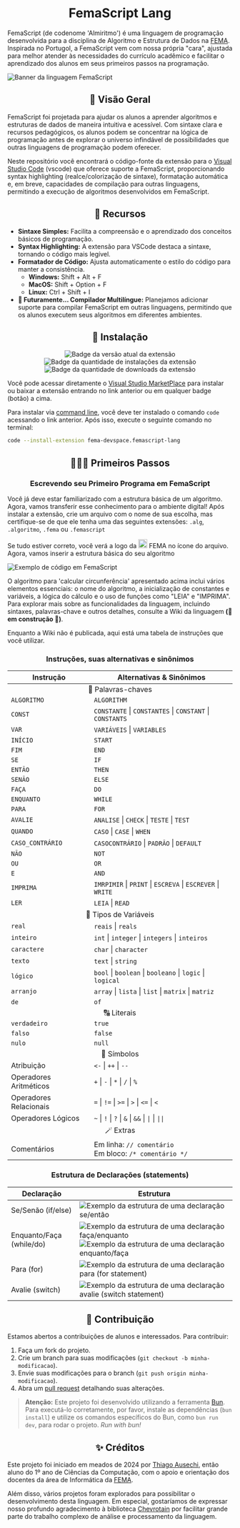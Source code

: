 <h1 align='center'>FemaScript Lang</h1>

FemaScript (de codenome 'Almiritmo') é uma linguagem de programação desenvolvida para a disciplina de Algoritmo e Estrutura de Dados na [FEMA](https://fema.edu.br). Inspirada no Portugol, a FemaScript vem com nossa própria "cara", ajustada para melhor atender às necessidades do currículo acadêmico e facilitar o aprendizado dos alunos em seus primeiros passos na programação.

<picture>
  <source srcset="https://github.com/femadevspace/femascript-lang/raw/HEAD/assets/femascript-banner-dark.png#gh-dark-mode-only" media="(prefers-color-scheme: dark)">
  <img src="https://github.com/femadevspace/femascript-lang/raw/HEAD/assets/femascript-banner-light.png#gh-light-mode-only" alt="Banner da linguagem FemaScript">
</picture>

<h2 align='center'>🔭 Visão Geral</h2>

FemaScript foi projetada para ajudar os alunos a aprender algoritmos e estruturas de dados de maneira intuitiva e acessível. Com sintaxe clara e recursos pedagógicos, os alunos podem se concentrar na lógica de programação antes de explorar o universo infindável de possibilidades que outras linguagens de programação podem oferecer.

Neste repositório você encontrará o código-fonte da extensão para o [Visual Studio Code](https://code.visualstudio.com/) (vscode) que oferece suporte a FemaScript, proporcionando syntax highlighting (realce/colorização de sintaxe), formatação automática e, em breve, capacidades de compilação para outras linguagens, permitindo a execução de algoritmos desenvolvidos em FemaScript.

<h2 align='center'>🌟 Recursos</h2>

- **Sintaxe Simples:** Facilita a compreensão e o aprendizado dos conceitos básicos de programação.
- **Syntax Highlighting:** A extensão para VSCode destaca a sintaxe, tornando o código mais legível.
- **Formatador de Código:** Ajusta automaticamente o estilo do código para manter a consistência.
  - **Windows:** Shift + Alt + F
  - **MacOS:** Shift + Option + F
  - **Linux:** Ctrl + Shift + I
- **🎯 Futuramente... Compilador Multilíngue:** Planejamos adicionar suporte para compilar FemaScript em outras linguagens, permitindo que os alunos executem seus algoritmos em diferentes ambientes.

<h2 align='center'>🚀 Instalação</h2>

<p align='center'>
<img src="https://img.shields.io/visual-studio-marketplace/v/fema-devspace.femascript-lang?style=for-the-badge&label=vs%20marketplace&color=144E8C&link=https%3A%2F%2Fmarketplace.visualstudio.com%2Fitems%3FitemName%3Dfema-devspace.femascript-lang" alt="Badge da versão atual da extensão">
<img src="https://img.shields.io/visual-studio-marketplace/i/fema-devspace.femascript-lang?style=for-the-badge&label=instala%C3%A7%C3%B5es&color=144E8C&link=https%3A%2F%2Fmarketplace.visualstudio.com%2Fitems%3FitemName%3Dfema-devspace.femascript-lang" alt="Badge da quantidade de instalações da extensão">
<img src="https://img.shields.io/visual-studio-marketplace/d/fema-devspace.femascript-lang?style=for-the-badge&label=downloads&color=144E8C&link=https%3A%2F%2Fmarketplace.visualstudio.com%2Fitems%3FitemName%3Dfema-devspace.femascript-lang" alt="Badge da quantidade de downloads da extensão">
</p>

Você pode acessar diretamente o [Visual Studio MarketPlace](https://marketplace.visualstudio.com/items?itemName=fema-devspace.femascript-lang) para instalar ou baixar a extensão entrando no link anterior ou em qualquer badge (botão) a cima.

Para instalar via [command line](https://code.visualstudio.com/docs/editor/command-line), você deve ter instalado o comando `code` acessando o link anterior. Após isso, execute o seguinte comando no terminal:

```sh
code --install-extension fema-devspace.femascript-lang
```

<h2 align='center'>🧑🏽‍🚀 Primeiros Passos</h2>
<h3 align='center'>Escrevendo seu Primeiro Programa em FemaScript</h3>

Você já deve estar familiarizado com a estrutura básica de um algoritmo. Agora, vamos transferir esse conhecimento para o ambiente digital! Após instalar a extensão, crie um arquivo com o nome de sua escolha, mas certifique-se de que ele tenha uma das seguintes extensões: `.alg`, `.algoritmo`, `.fema` ou `.femascript`

Se tudo estiver correto, você verá a logo da <img src="https://github.com/femadevspace/femascript-lang/raw/HEAD/assets/femascript-logo.png" alt="Logo da linguagem FemaScript" height="20"> FEMA no ícone do arquivo. Agora, vamos inserir a estrutura básica do seu algoritmo

![Exemplo de código em FemaScript](https://github.com/femadevspace/femascript-lang/raw/HEAD/assets/screenshots/example-code.png)

O algoritmo para 'calcular circunferência' apresentado acima inclui vários elementos essenciais: o nome do algoritmo, a inicialização de constantes e variáveis, a lógica do cálculo e o uso de funções como "LEIA" e "IMPRIMA". Para explorar mais sobre as funcionalidades da linguagem, incluindo sintaxes, palavras-chave e outros detalhes, consulte a Wiki da linguagem **(🚧 em construção 🚧)**.

Enquanto a Wiki não é publicada, aqui está uma tabela de instruções que você utilizar.

<h3 align='center'>Instruções, suas alternativas e sinônimos</h3>
<table align='center'>
  <thead>
    <tr>
      <th>Instrução</th>
      <th>Alternativas & Sinônimos</th>
    </tr>
  </thead>
 <tbody>
    <tr><td colspan=2 align='center'>🔑 Palavras-chaves</td></tr>
    <tr><td><code>ALGORITMO</code></td><td><code>ALGORITHM</code></td></tr>
    <tr><td><code>CONST</code></td><td><code>CONSTANTE</code> | <code>CONSTANTES</code> | <code>CONSTANT</code> | <code>CONSTANTS</code></td></tr>
    <tr><td><code>VAR</code></td><td><code>VARIÁVEIS</code> | <code>VARIABLES</code></td></tr>
    <tr><td><code>INÍCIO</code></td><td><code>START</code></td></tr>
    <tr><td><code>FIM</code></td><td><code>END</code></td></tr>
    <tr><td><code>SE</code></td><td><code>IF</code></td></tr>
    <tr><td><code>ENTÃO</code></td><td><code>THEN</code></td></tr>
    <tr><td><code>SENÃO</code></td><td><code>ELSE</code></td></tr>
    <tr><td><code>FAÇA</code></td><td><code>DO</code></td></tr>
    <tr><td><code>ENQUANTO</code></td><td><code>WHILE</code></td></tr>
    <tr><td><code>PARA</code></td><td><code>FOR</code></td></tr>
    <tr><td><code>AVALIE</code></td><td><code>ANALISE</code> | <code>CHECK</code> | <code>TESTE</code> | <code>TEST</code></td></tr>
    <tr><td><code>QUANDO</code></td><td><code>CASO</code> | <code>CASE</code> | <code>WHEN</code></td></tr>
    <tr><td><code>CASO_CONTRÁRIO</code></td><td><code>CASOCONTRÁRIO</code> | <code>PADRÃO</code> | <code>DEFAULT</code></td></tr>
    <tr><td><code>NÃO</code></td><td><code>NOT</code></td></tr>
    <tr><td><code>OU</code></td><td><code>OR</code></td></tr>
    <tr><td><code>E</code></td><td><code>AND</code></td></tr>
    <tr><td><code>IMPRIMA</code></td><td><code>IMRPIMIR</code> | <code>PRINT</code> | <code>ESCREVA</code> | <code>ESCREVER</code> | <code>WRITE</code></td></tr>
    <tr><td><code>LER</code></td><td><code>LEIA</code> | <code>READ</code></td></tr>
    <tr><td colspan=2 align='center'>🔎 Tipos de Variáveis</td></tr>
    <tr><td><code>real</code></td><td><code>reais</code> | <code>reals</code></td></tr>
    <tr><td><code>inteiro</code></td><td><code>int</code> | <code>integer</code> | <code>integers</code> | <code>inteiros</code></td></tr>
    <tr><td><code>caractere</code></td><td><code>char</code> | <code>character</code></td></tr>
    <tr><td><code>texto</code></td><td><code>text</code> | <code>string</code></td></tr>
    <tr><td><code>lógico</code></td><td><code>bool</code> | <code>boolean</code> | <code>booleano</code> | <code>logic</code> | <code>logical</code></td></tr>
    <tr><td><code>arranjo</code></td><td><code>array</code> | <code>lista</code> | <code>list</code> | <code>matrix</code> | <code>matriz</code></td></tr>
    <tr><td><code>de</code></td><td><code>of</code></td></tr>
    <tr><td colspan=2 align='center'>🔠 Literais</td></tr>
    <tr><td><code>verdadeiro</code></td><td><code>true</code></td></tr>
    <tr><td><code>falso</code></td><td><code>false</code></td></tr>
    <tr><td><code>nulo</code></td><td><code>null</code></td></tr>
    <tr><td colspan=2 align='center'>🔣 Símbolos</td></tr>
    <tr><td>Atribuição</td><td><code><-</code> | <code>++</code> | <code>--</code></td></tr>
    <tr><td>Operadores Aritméticos</td><td><code>+</code> | <code>-</code> | <code>*</code> | <code>/</code> | <code>%</code></td></tr>
    <tr><td>Operadores Relacionais</td><td><code>=</code> | <code>!=</code> | <code>>=</code> | <code>></code> | <code><=</code> | <code><</code></td></tr>
    <tr><td>Operadores Lógicos</td><td><code>~</code> | <code>!</code> | <code>?</code> | <code>&</code> | <code>&&</code> | <code>|</code> | <code>||</code></td></tr>
    <tr><td colspan=2 align='center'>🪄 Extras</td></tr>
    <tr>
      <td>Comentários</td>
      <td>
        Em linha: <code>// comentário</code><br>
        Em bloco: <code>/* comentário */</code>
      </td>
    </tr>
  </tbody>
</table>

<h3 align='center'>Estrutura de Declarações (statements)</h3>
<table align='center'>
  <thead>
    <tr>
      <th>Declaração</th>
      <th>Estrutura</th>
    </tr>
  </thead>
  <tbody>
    <tr>
      <td>Se/Senão (if/else)</td>
      <td><img src="https://github.com/femadevspace/femascript-lang/raw/HEAD/assets/screenshots/if-else-statement.png" alt="Exemplo da estrutura de uma declaração se/então"></td>
    </tr>
    <tr>
      <td>Enquanto/Faça (while/do)</td>
      <td><img src="https://github.com/femadevspace/femascript-lang/raw/HEAD/assets/screenshots/do-while-statement.png" alt="Exemplo da estrutura de uma declaração faça/enquanto">
      <img src="https://github.com/femadevspace/femascript-lang/raw/HEAD/assets/screenshots/while-do-statement.png" alt="Exemplo da estrutura de uma declaração enquanto/faça"></td>
    </tr>
    <tr>
      <td>Para (for)</td>
      <td><img src="https://github.com/femadevspace/femascript-lang/raw/HEAD/assets/screenshots/for-statement.png" alt="Exemplo da estrutura de uma declaração para (for statement)"></td>
    </tr>
    <tr>
      <td>Avalie (switch)</td>
      <td><img src="https://github.com/femadevspace/femascript-lang/raw/HEAD/assets/screenshots/switch-statement.png" alt="Exemplo da estrutura de uma declaração avalie (switch statement)"></td>
    </tr>
  </tbody>
</table>

<h2 align='center'>🤝 Contribuição</h2>

Estamos abertos a contribuições de alunos e interessados. Para contribuir:

1. Faça um fork do projeto.
2. Crie um branch para suas modificações (`git checkout -b minha-modificacao`).
3. Envie suas modificações para o branch (`git push origin minha-modificacao`).
4. Abra um [pull request](https://github.com/femadevspace/femascript-lang/pulls) detalhando suas alterações.

> **Atenção:** Este projeto foi desenvolvido utilizando a ferramenta [Bun](https://bun.sh/). Para executá-lo corretamente, por favor, instale as dependências (`bun install`) e utilize os comandos específicos do Bun, como `bun run dev`, para rodar o projeto. _Run with bun!_

<h2 align='center'>✨ Créditos</h2>

Este projeto foi iniciado em meados de 2024 por [Thiago Ausechi](https://github.com/thiagoausechi), então aluno do 1º ano de Ciências da Computação, com o apoio e orientação dos docentes da área de Informática da [FEMA](https://fema.edu.br/).

Além disso, vários projetos foram explorados para possibilitar o desenvolvimento desta linguagem. Em especial, gostaríamos de expressar nosso profundo agradecimento à biblioteca [Chevrotain](https://github.com/Chevrotain/chevrotain) por facilitar grande parte do trabalho complexo de análise e processamento da linguagem.
